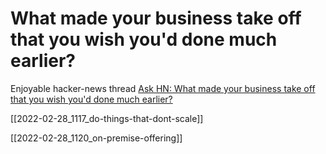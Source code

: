 # What made your business take off that you wish you'd done much earlier?

Enjoyable hacker-news thread  [Ask HN: What made your business take off that you wish you'd done much earlier?](https://news.ycombinator.com/item?id=30329762)

[[2022-02-28_1117_do-things-that-dont-scale]]

[[2022-02-28_1120_on-premise-offering]]